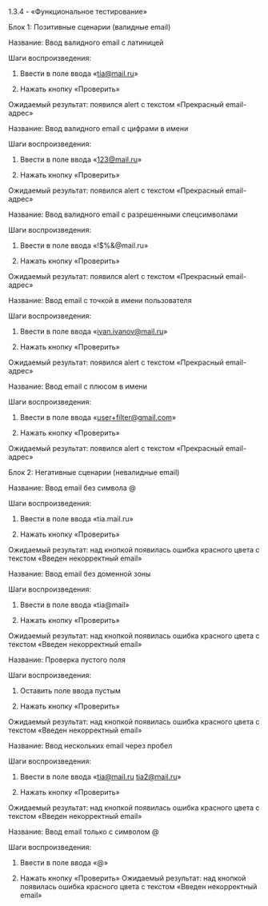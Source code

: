 1.3.4 - «Функциональное тестирование»

Блок 1: Позитивные сценарии (валидные email)

Название: Ввод валидного email с латиницей

Шаги воспроизведения:

1.	Ввести в поле ввода «tia@mail.ru»

2.	Нажать кнопку «Проверить»

Ожидаемый результат: появился alert с текстом «Прекрасный email-адрес»

Название: Ввод валидного email с цифрами в имени

Шаги воспроизведения:

1.	Ввести в поле ввода «123@mail.ru»

2.	Нажать кнопку «Проверить»

Ожидаемый результат: появился alert с текстом «Прекрасный email-адрес»

Название: Ввод валидного email с разрешенными спецсимволами

Шаги воспроизведения:

1.	Ввести в поле ввода «!$%&@mail.ru»

2.	Нажать кнопку «Проверить»

Ожидаемый результат: появился alert с текстом «Прекрасный email-адрес»

Название: Ввод email с точкой в имени пользователя

Шаги воспроизведения:

1.	Ввести в поле ввода «ivan.ivanov@mail.ru»

2.	Нажать кнопку «Проверить»

Ожидаемый результат: появился alert с текстом «Прекрасный email-адрес»

Название: Ввод email с плюсом в имени

Шаги воспроизведения:

1.	Ввести в поле ввода «user+filter@gmail.com»

2.	Нажать кнопку «Проверить»

Ожидаемый результат: появился alert с текстом «Прекрасный email-адрес»


Блок 2: Негативные сценарии (невалидные email)

Название: Ввод email без символа @

Шаги воспроизведения:

1.	Ввести в поле ввода «tia.mail.ru»

2.	Нажать кнопку «Проверить»

Ожидаемый результат: над кнопкой появилась ошибка красного цвета с текстом «Введен некорректный email»

Название: Ввод email без доменной зоны

Шаги воспроизведения:

1.	Ввести в поле ввода «tia@mail»

2.	Нажать кнопку «Проверить»

Ожидаемый результат: над кнопкой появилась ошибка красного цвета с текстом «Введен некорректный email»

Название: Проверка пустого поля

Шаги воспроизведения:

1.	Оставить поле ввода пустым

2.	Нажать кнопку «Проверить»

Ожидаемый результат: над кнопкой появилась ошибка красного цвета с текстом «Введен некорректный email»

Название: Ввод нескольких email через пробел

Шаги воспроизведения:

1.	Ввести в поле ввода «tia@mail.ru tia2@mail.ru»

2.	Нажать кнопку «Проверить»

Ожидаемый результат: над кнопкой появилась ошибка красного цвета с текстом «Введен некорректный email»

Название: Ввод email только с символом @

Шаги воспроизведения:

1.	Ввести в поле ввода «@»

2.	Нажать кнопку «Проверить»
Ожидаемый результат: над кнопкой появилась ошибка красного цвета с текстом «Введен некорректный email»
